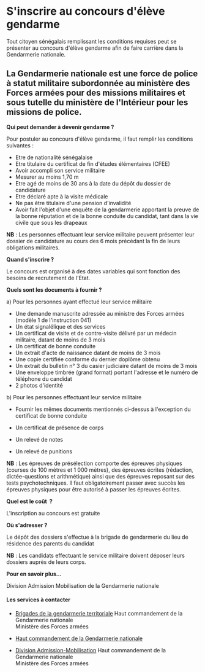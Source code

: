 # S'inscrire au concours d'élève gendarme

Tout citoyen sénégalais remplissant les conditions requises peut se présenter au concours d'élève gendarme afin de faire carrière dans la Gendarmerie nationale.  
  
La Gendarmerie nationale est une force de police à statut militaire subordonnée au ministère des Forces armées pour des missions militaires et sous tutelle du ministère de l'Intérieur pour les missions de police.
------------------------------------------------------------------------------------------------------------------------------------------------------------------------------------------------------------------------------------------------------------------------------------------------------------------------------------------------------------------------------------------

**Qui peut demander à devenir gendarme ?**

Pour postuler au concours d'élève gendarme, il faut remplir les conditions suivantes :  

*   Etre de nationalité sénégalaise
*   Etre titulaire du certificat de fin d'études élémentaires (CFEE)
*   Avoir accompli son service militaire
*   Mesurer au moins 1,70 m
*   Etre agé de moins de 30 ans à la date du dépôt du dossier de candidature
*   Etre déclaré apte à la visite médicale
*   Ne pas être titulaire d'une pension d'invalidité
*   Avoir fait l'objet d'une enquête de la gendarmerie apportant la preuve de la bonne réputation et de la bonne conduite du candidat, tant dans la vie civile que sous les drapeaux

**NB** : Les personnes effectuant leur service militaire peuvent présenter leur dossier de candidature au cours des 6 mois précédant la fin de leurs obligations militaires.  

**Quand s'inscrire ?**

Le concours est organisé à des dates variables qui sont fonction des besoins de recrutement de l'Etat.  

**Quels sont les documents à fournir ?**

a) Pour les personnes ayant effectué leur service militaire  

*   Une demande manuscrite adressée au ministre des Forces armées (modèle 1 de l'instruction 041)
*   Un état signalélique et des services
*   Un certificat de visite et de contre-visite délivré par un médecin militaire, datant de moins de 3 mois
*   Un certificat de bonne conduite
*   Un extrait d'acte de naissance datant de moins de 3 mois
*   Une copie certifiée conforme du dernier doplôme obtenu
*   Un extrait du bulletin n° 3 du casier judiciaire datant de moins de 3 mois
*   Une enveloppe timbrée (grand format) portant l'adresse et le numéro de téléphone du candidat
*   2 photos d'identité  
    

b) Pour les personnes effectuant leur service militaire  
  

*   Fournir les mêmes documents mentionnés ci-dessus à l'exception du certificat de bonne conduite
*   Un certificat de présence de corps  
    
*   Un relevé de notes
*   Un relevé de punitions

**NB** : Les épreuves de présélection comporte des épreuves physiques (courses de 100 mètres et 1 000 mètres), des épreuves écrites (rédaction, dictée-questions et arithmétique) ainsi que des épreuves reposant sur des tests psychotechniques. Il faut obligatoirement passer avec succès les épreuves physiques pour être autorisé à passer les épreuves écrites.  

**Quel est le coût  ?**

L'inscription au concours est gratuite  

**Où s'adresser ?**

Le dépôt des dossiers s'effectue à la brigade de gendarmerie du lieu de résidence des parents du candidat

**NB** : Les candidats effectuant le service militaire doivent déposer leurs dossiers auprès de leurs corps.  

**Pour en savoir plus...**

Division Admission Mobilisation de la Gendarmerie nationale

#### Les services à contacter

*   [Brigades de la gendarmerie territoriale](../../../services/brigades-de-la-gendarmerie-territoriale.md) Haut commandement de la Gendarmerie nationale  
    Ministère des Forces armées  
    
*   [Haut commandement de la Gendarmerie nationale](../../../services/haut-commandement-de-la-gendarmerie-nationale.md)
*   [Division Admission-Mobilisation](../../../services/division-admission-mobilisation.md) Haut commandement de la Gendarmerie nationale  
    Ministère des Forces armées